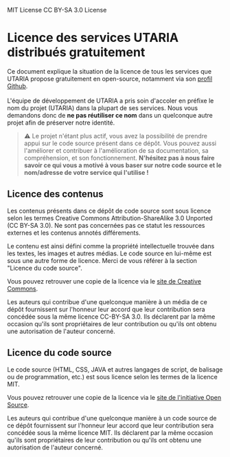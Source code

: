 MIT License
CC BY-SA 3.0 License

# Licence des services UTARIA distribués gratuitement

Ce document explique la situation de la licence de tous les services que UTARIA propose gratuitement en open-source, notamment via son [profil Github](https://github.com/Utaria). \
\
L'équipe de développement de UTARIA a pris soin d'accoler en préfixe le nom du projet (UTARIA) dans la plupart de ses services. Nous vous demandons donc de **ne pas réutiliser ce nom** dans un quelconque autre projet afin de préserver notre identité.

>
> :warning: Le projet n'étant plus actif, vous avez la possibilité de prendre appui sur le code source présent dans ce dépôt. Vous pouvez aussi l'améliorer et contribuer à l'amélioration de sa documentation, sa compréhension, et son fonctionnement. **N'hésitez pas à nous faire savoir ce qui vous a motivé à vous baser sur notre code source et le nom/adresse de votre service qui l'utilise !**
>


## Licence des contenus

Les contenus présents dans ce dépôt de code source sont sous licence selon les termes Creative Commons Attribution-ShareAlike 3.0 Unported (CC BY-SA 3.0). Ne sont pas concernées pas ce statut les ressources externes et les contenus annotés différements.

Le contenu est ainsi défini comme la propriété intellectuelle trouvée dans les textes, les images et autres médias. Le code source en lui-même est sous une autre forme de licence. Merci de vous référer à la section "Licence du code source".

Vous pouvez retrouver une copie de la licence via le [site de Creative Commons](https://creativecommons.org/licenses/by-sa/3.0/legalcode). 

Les auteurs qui contribue d'une quelconque manière à un média de ce dépôt fournissent sur l'honneur leur accord que leur contribution sera concédée sous la même licence CC-BY-SA 3.0.
Ils déclarent par la même occasion qu'ils sont propriétaires de leur contribution ou qu'ils ont obtenu une autorisation de l'auteur concerné.


## Licence du code source

Le code source (HTML, CSS, JAVA et autres langages de script, de balisage ou de programmation, etc.) est sous licence selon les termes de la licence MIT.

Vous pouvez retrouver une copie de la licence via le [site de l'initiative Open Source](https://opensource.org/licenses/MIT).

Les auteurs qui contribue d'une quelconque manière à un code source de ce dépôt fournissent sur l'honneur leur accord que leur contribution sera concédée sous la même licence MIT.
Ils déclarent par la même occasion qu'ils sont propriétaires de leur contribution ou qu'ils ont obtenu une autorisation de l'auteur concerné.
